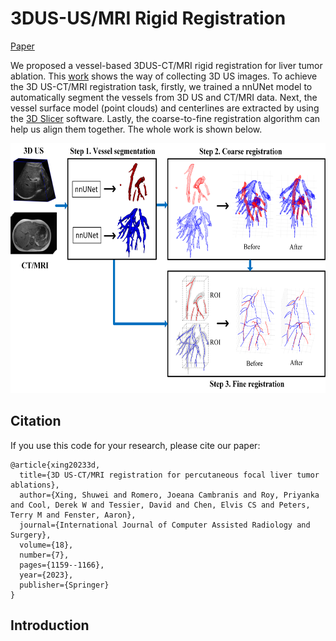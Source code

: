 # 3DUS-US/MRI Rigid Registration
[Paper](https://link.springer.com/article/10.1007/s11548-023-02915-0)

We proposed a vessel-based 3DUS-CT/MRI rigid registration for liver tumor ablation. This [work](https://ieeexplore.ieee.org/abstract/document/9800921) shows the way of collecting 3D US images. To achieve the 3D US-CT/MRI registration task, firstly, we trained a nnUNet model to automatically segment the vessels from 3D US and CT/MRI data. Next, the vessel surface model (point clouds) and centerlines are extracted by using the [3D Slicer](https://www.slicer.org/) software. Lastly, the coarse-to-fine registration algorithm can help us align them together. The whole work is shown below.

<p align="center"><img src="1_updated.png" width="700" height="400"> </p>

## Citation
If you use this code for your research, please cite our paper:
```
@article{xing20233d,
  title={3D US-CT/MRI registration for percutaneous focal liver tumor ablations},
  author={Xing, Shuwei and Romero, Joeana Cambranis and Roy, Priyanka and Cool, Derek W and Tessier, David and Chen, Elvis CS and Peters, Terry M and Fenster, Aaron},
  journal={International Journal of Computer Assisted Radiology and Surgery},
  volume={18},
  number={7},
  pages={1159--1166},
  year={2023},
  publisher={Springer}
}
```
## Introduction
